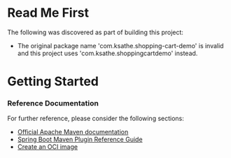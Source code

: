 # Read Me First
The following was discovered as part of building this project:

* The original package name 'com.ksathe.shopping-cart-demo' is invalid and this project uses 'com.ksathe.shoppingcartdemo' instead.

# Getting Started

### Reference Documentation
For further reference, please consider the following sections:

* [Official Apache Maven documentation](https://maven.apache.org/guides/index.html)
* [Spring Boot Maven Plugin Reference Guide](https://docs.spring.io/spring-boot/docs/2.6.3/maven-plugin/reference/html/)
* [Create an OCI image](https://docs.spring.io/spring-boot/docs/2.6.3/maven-plugin/reference/html/#build-image)

